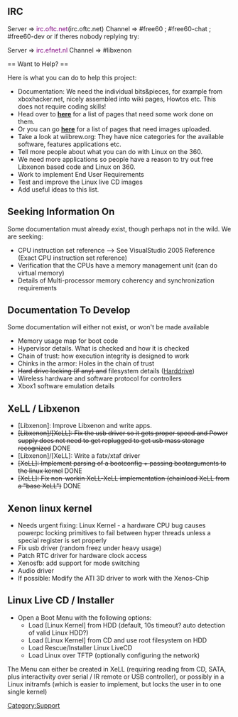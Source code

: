 ## IRC

Server ⇒ <font color="purple">irc.oftc.net</font>(irc.oftc.net)
Channel ⇒ \#free60 ; \#free60-chat ; \#free60-dev
or if theres nobody replying try:

Server ⇒ <font color="purple">irc.efnet.nl</font>
Channel ⇒ \#libxenon

\== Want to Help? ==

Here is what you can do to help this project:

  - Documentation: We need the individual bits\&pieces, for example from
    xboxhacker.net, nicely assembled into wiki pages, Howtos etc. This
    does not require coding skills\!
  - Head over to
    **[here](../Category:Pages_that_need_to_be_cleaned_up)**
    for a list of pages that need some work done on them.
  - Or you can go
    **[here](../Category:Pages_with_missing_images)** for a
    list of pages that need images uploaded.
  - Take a look at wiibrew.org: They have nice categories for the
    available software, features applications etc.
  - Tell more people about what you can do with Linux on the 360.
  - We need more applications so people have a reason to try out free
    Libxenon based code and Linux on 360.
  - Work to implement End User Requirements
  - Test and improve the Linux live CD images
  - Add useful ideas to this list.

## Seeking Information On

Some documentation must already exist, though perhaps not in the wild.
We are seeking:

  - CPU instruction set reference --\> See VisualStudio 2005 Reference
    (Exact CPU instruction set reference)
  - Verification that the CPUs have a memory management unit (can do
    virtual memory)
  - Details of Multi-processor memory coherency and synchronization
    requirements

## Documentation To Develop

Some documentation will either not exist, or won't be made available

  - Memory usage map for boot code
  - Hypervisor details. What is checked and how it is checked
  - Chain of trust: how execution integrity is designed to work
  - Chinks in the armor: Holes in the chain of trust
  - <s>Hard drive locking (if any) and</s> filesystem details
    ([Harddrive](../HDD))
  - Wireless hardware and software protocol for controllers
  - Xbox1 software emulation details

## XeLL / Libxenon

  - \[Libxenon\]: Improve Libxenon and write apps.
  - <s>\[Libxenon\]/\[XeLL\]: Fix the usb driver so it gets proper speed
    and Power supply does not need to get replugged to get usb mass
    storage recognized</s> DONE
  - \[Libxenon\]/\[XeLL\]: Write a fatx/xtaf driver
  - <s>\[XeLL\]: Implement parsing of a bootconfig + passing
    bootarguments to the linux kernel</s> DONE
  - <s>\[XeLL\]: Fix non-workin XeLL-XeLL implementation (chainload XeLL
    from a "base XeLL")</s> DONE

## Xenon linux kernel

- Needs urgent fixing: Linux Kernel - a hardware CPU bug causes
  powerpc locking primitives to fail between hyper threads unless a
  special register is set properly
- Fix usb driver (random freez under heavy usage)
- Patch RTC driver for hardware clock access
- Xenosfb: add support for mode switching
- Audio driver
- If possible: Modify the ATI 3D driver to work with the Xenos-Chip

## Linux Live CD / Installer

- Open a Boot Menu with the following options:
    - Load \[Linux Kernel\] from HDD (default, 10s timeout? auto
      detection of valid Linux HDD?)
    - Load \[Linux Kernel\] from CD and use root filesystem on HDD
    - Load Rescue/Installer Linux LiveCD
    - Load Linux over TFTP (optionally configuring the network)

The Menu can either be created in XeLL (requiring reading from CD, SATA,
plus interactivity over serial / IR remote or USB controller), or
possibly in a Linux initramfs (which is easier to implement, but locks
the user in to one single kernel)

[Category:Support](../Category_Support)
